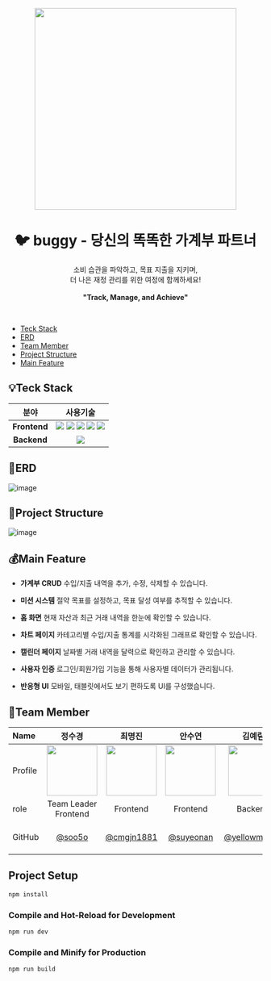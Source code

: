 <p align="center">
  <img src="https://github.com/user-attachments/assets/689c9bd5-a17b-4fd3-b6f1-7d49e969c631" width="400" />
</p>
<h1 align="center">🐦 buggy - 당신의 똑똑한 가계부 파트너</h1> <p align="center"> 소비 습관을 파악하고, 목표 지출을 지키며,<br> 더 나은 재정 관리를 위한 여정에 함께하세요!<br><br> <strong>"Track, Manage, and Achieve"</strong><br> </p> <br>

- [Teck Stack](#Teck-Stack)
- [ERD](#ERD)
- [Team Member](#Team-Member)
- [Project Structure](#Project-Structure)
- [Main Feature](#Main-Feature)

## 💡Teck Stack
| 분야    | 사용기술  |
|:---------:|:------:|
| **Frontend**  | <img src="https://img.shields.io/badge/Vue.js-4FC08D?style=for-the-badge&logo=vue.js&logoColor=ffffff"/> <img src="https://img.shields.io/badge/JavaScript-F7DF1E?style=for-the-badge&logo=javascript&logoColor=000000"/> <img src="https://img.shields.io/badge/Vite-646CFF?style=for-the-badge&logo=Vite&logoColor=ffffff"/> <img src="https://img.shields.io/badge/Bootstrap-7952B3?style=for-the-badge&logo=bootstrap&logoColor=ffffff"/> <img src="https://img.shields.io/badge/Prettier-F7B93E?style=for-the-badge&logo=prettier&logoColor=ffffff"/> |
| **Backend**  | <img src="https://img.shields.io/badge/JSON Server-000000?style=for-the-badge&logo=json&logoColor=ffffff"/> |


## 💾ERD
![image](https://github.com/user-attachments/assets/d5d73d95-0cc4-4bf0-8184-1f4e4d54770d)

## 📁Project Structure
![image](https://github.com/user-attachments/assets/5f738ccb-02dc-4ddf-a61e-d81bf11416b4)

## 💰Main Feature
- <strong>가계부 CRUD</strong>
수입/지출 내역을 추가, 수정, 삭제할 수 있습니다.

- <strong>미션 시스템</strong>
절약 목표를 설정하고, 목표 달성 여부를 추적할 수 있습니다.

- <strong>홈 화면</strong>
현재 자산과 최근 거래 내역을 한눈에 확인할 수 있습니다.

- <strong>차트 페이지</strong>
카테고리별 수입/지출 통계를 시각화된 그래프로 확인할 수 있습니다.

- <strong>캘린더 페이지</strong>
날짜별 거래 내역을 달력으로 확인하고 관리할 수 있습니다.

- <strong>사용자 인증</strong>
로그인/회원가입 기능을 통해 사용자별 데이터가 관리됩니다.

- <strong>반응형 UI</strong>
모바일, 태블릿에서도 보기 편하도록 UI를 구성했습니다.

## 👥Team Member
| Name    |                   <center>정수경</center>                   |                    <center>최명진</center>                    |                   <center>안수연</center>                   |                 <center>김예림</center>                 | 
| :------ | :---------------------------------------------------------: | :-----------------------------------------------------------: | :---------------------------------------------------------: | :-----------------------------------------------------: |
| Profile | <img src="https://github.com/user-attachments/assets/81a7b686-9e99-4d07-a6ca-c87584abf45c" width="100" height="100">|<img src="https://github.com/user-attachments/assets/077f2a85-6749-44e5-84c9-361f0d82cf0c" width="100" height="100"> |<img src="https://github.com/user-attachments/assets/e34be024-5f73-41f8-b6fc-8b8a57b10828"  width="100" height="100"> | <img src="https://github.com/user-attachments/assets/85824907-475d-4166-b523-8ac2ce2919ff" width="100" height="100">
| role    |                 <center>Team Leader<br> Frontend</center>                  |                  <center> Frontend </center>                  |                 <center> Frontend </center>                 |               <center> Backend </center>               |                   <center> Frontend </center>                    |
| GitHub  | <center>[@soo5o](https://github.com/soo5o)</center> | &nbsp;&nbsp;<center>[@cmgjn1881](https://github.com/cmgjn1881)</center>&nbsp;&nbsp; | &nbsp;&nbsp;<center>[@suyeonan](https://github.com/suyeonan)</center>&nbsp;&nbsp; | &nbsp;&nbsp;<center>[@yellowmodric](https://github.com/yellowmodric)</center>&nbsp;&nbsp; | 


## Project Setup

```sh
npm install
```

### Compile and Hot-Reload for Development

```sh
npm run dev
```

### Compile and Minify for Production

```sh
npm run build
```
